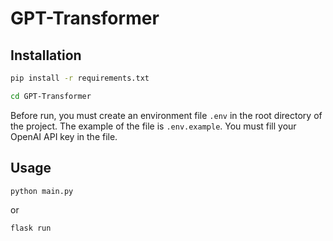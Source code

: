# GPT-Transformer

## Installation

```bash
pip install -r requirements.txt
```

```bash
cd GPT-Transformer
```

Before run, you must create an environment file `.env` in the root directory of the project. The example of the file is `.env.example`. You must fill your OpenAI API key in the file.

## Usage

```bash
python main.py
```

or

```bash
flask run
```
